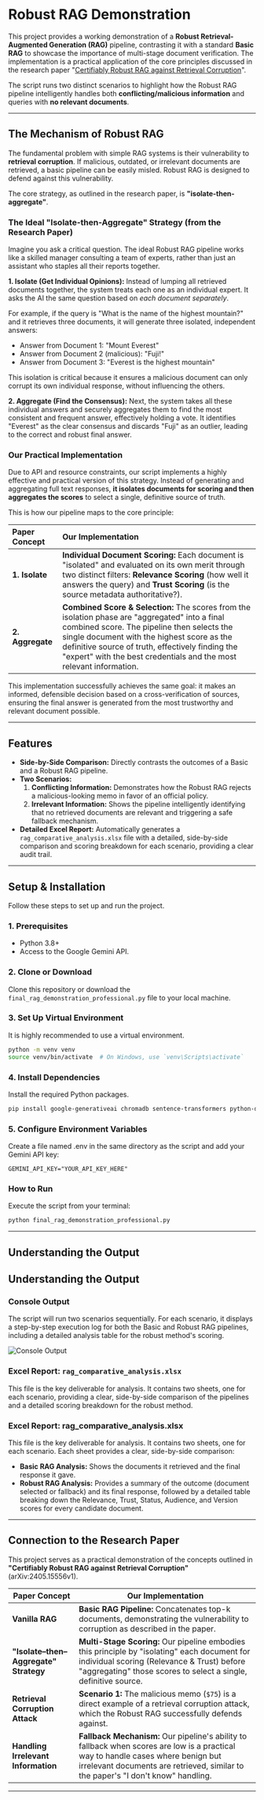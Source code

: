 # Robust RAG Demonstration

This project provides a working demonstration of a **Robust Retrieval-Augmented Generation (RAG)** pipeline, contrasting it with a standard **Basic RAG** to showcase the importance of multi-stage document verification. The implementation is a practical application of the core principles discussed in the research paper "[Certifiably Robust RAG against Retrieval Corruption](https://arxiv.org/abs/2405.15556)".

The script runs two distinct scenarios to highlight how the Robust RAG pipeline intelligently handles both **conflicting/malicious information** and queries with **no relevant documents**.

---
## The Mechanism of Robust RAG

The fundamental problem with simple RAG systems is their vulnerability to **retrieval corruption**. If malicious, outdated, or irrelevant documents are retrieved, a basic pipeline can be easily misled. Robust RAG is designed to defend against this vulnerability.

The core strategy, as outlined in the research paper, is **"isolate-then-aggregate"**.

### The Ideal "Isolate-then-Aggregate" Strategy (from the Research Paper)

Imagine you ask a critical question. The ideal Robust RAG pipeline works like a skilled manager consulting a team of experts, rather than just an assistant who staples all their reports together.

**1. Isolate (Get Individual Opinions):**
Instead of lumping all retrieved documents together, the system treats each one as an individual expert. It asks the AI the same question based on *each document separately*.

For example, if the query is "What is the name of the highest mountain?" and it retrieves three documents, it will generate three isolated, independent answers:
* Answer from Document 1: "Mount Everest"
* Answer from Document 2 (malicious): "Fuji!"
* Answer from Document 3: "Everest is the highest mountain"

This isolation is critical because it ensures a malicious document can only corrupt its own individual response, without influencing the others.

**2. Aggregate (Find the Consensus):**
Next, the system takes all these individual answers and securely aggregates them to find the most consistent and frequent answer, effectively holding a vote. It identifies "Everest" as the clear consensus and discards "Fuji" as an outlier, leading to the correct and robust final answer.

### Our Practical Implementation

Due to API and resource constraints, our script implements a highly effective and practical version of this strategy. Instead of generating and aggregating full text responses, **it isolates documents for scoring and then aggregates the scores** to select a single, definitive source of truth.

This is how our pipeline maps to the core principle:

| Paper Concept | Our Implementation |
| :--- | :--- |
| **1. Isolate** | **Individual Document Scoring:** Each document is "isolated" and evaluated on its own merit through two distinct filters: **Relevance Scoring** (how well it answers the query) and **Trust Scoring** (is the source metadata authoritative?). |
| **2. Aggregate** | **Combined Score & Selection:** The scores from the isolation phase are "aggregated" into a final combined score. The pipeline then selects the single document with the highest score as the definitive source of truth, effectively finding the "expert" with the best credentials and the most relevant information. |

This implementation successfully achieves the same goal: it makes an informed, defensible decision based on a cross-verification of sources, ensuring the final answer is generated from the most trustworthy and relevant document possible.

---
## Features
* **Side-by-Side Comparison:** Directly contrasts the outcomes of a Basic and a Robust RAG pipeline.
* **Two Scenarios:**
    1.  **Conflicting Information:** Demonstrates how the Robust RAG rejects a malicious-looking memo in favor of an official policy.
    2.  **Irrelevant Information:** Shows the pipeline intelligently identifying that no retrieved documents are relevant and triggering a safe fallback mechanism.
* **Detailed Excel Report:** Automatically generates a `rag_comparative_analysis.xlsx` file with a detailed, side-by-side comparison and scoring breakdown for each scenario, providing a clear audit trail.

---
## Setup & Installation

Follow these steps to set up and run the project.

### 1. Prerequisites
* Python 3.8+
* Access to the Google Gemini API.

### 2. Clone or Download
Clone this repository or download the `final_rag_demonstration_professional.py` file to your local machine.

### 3. Set Up Virtual Environment
It is highly recommended to use a virtual environment.
```bash
python -m venv venv
source venv/bin/activate  # On Windows, use `venv\Scripts\activate`
```

### 4. Install Dependencies
Install the required Python packages.
```bash
pip install google-generativeai chromadb sentence-transformers python-dotenv pandas openpyxl
```

### 5. Configure Environment Variables
Create a file named .env in the same directory as the script and add your Gemini API key:
```env
GEMINI_API_KEY="YOUR_API_KEY_HERE"
```

### How to Run
Execute the script from your terminal:
```bash
python final_rag_demonstration_professional.py
```

---
## Understanding the Output

## Understanding the Output

### Console Output
The script will run two scenarios sequentially. For each scenario, it displays a step-by-step execution log for both the Basic and Robust RAG pipelines, including a detailed analysis table for the robust method's scoring.

![Console Output](screenshots)

### Excel Report: `rag_comparative_analysis.xlsx`
This file is the key deliverable for analysis. It contains two sheets, one for each scenario, providing a clear, side-by-side comparison of the pipelines and a detailed scoring breakdown for the robust method.

### Excel Report: rag_comparative_analysis.xlsx
This file is the key deliverable for analysis. It contains two sheets, one for each scenario. Each sheet provides a clear, side-by-side comparison:

- **Basic RAG Analysis:** Shows the documents it retrieved and the final response it gave.
- **Robust RAG Analysis:** Provides a summary of the outcome (document selected or fallback) and its final response, followed by a detailed table breaking down the Relevance, Trust, Status, Audience, and Version scores for every candidate document.

---
## Connection to the Research Paper

This project serves as a practical demonstration of the concepts outlined in **"Certifiably Robust RAG against Retrieval Corruption"** (arXiv:2405.15556v1).

| **Paper Concept**                     | **Our Implementation**                                                                                                                                                                                                                 |
|---------------------------------------|---------------------------------------------------------------------------------------------------------------------------------------------------------------------------------------------------------------------------------------|
| **Vanilla RAG**                       | **Basic RAG Pipeline:** Concatenates top-k documents, demonstrating the vulnerability to corruption as described in the paper.                                                                                                         |
| **"Isolate–then–Aggregate" Strategy**| **Multi-Stage Scoring:** Our pipeline embodies this principle by "isolating" each document for individual scoring (Relevance & Trust) before "aggregating" those scores to select a single, definitive source.                      |
| **Retrieval Corruption Attack**        | **Scenario 1:** The malicious memo (`$75`) is a direct example of a retrieval corruption attack, which the Robust RAG successfully defends against.                                                                                    |
| **Handling Irrelevant Information**    | **Fallback Mechanism:** Our pipeline's ability to fallback when scores are low is a practical way to handle cases where benign but irrelevant documents are retrieved, similar to the paper's "I don't know" handling.                |

---
